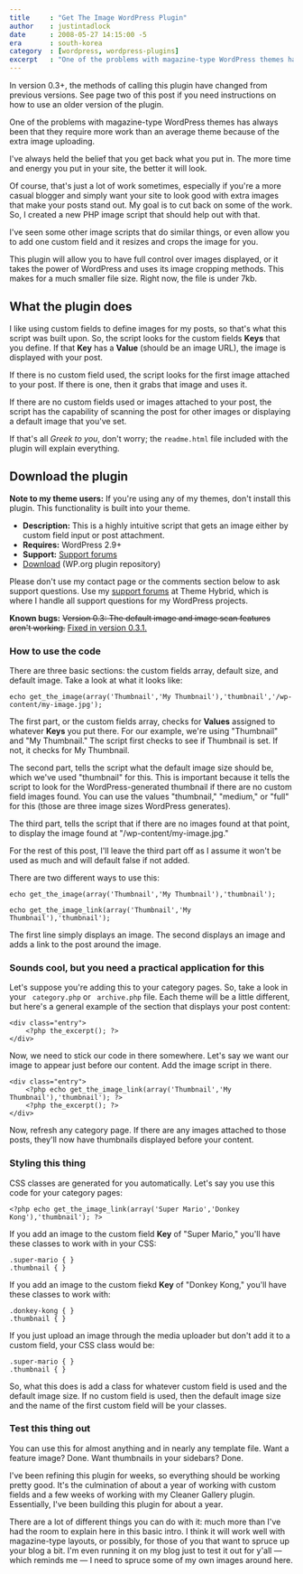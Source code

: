 ```yaml
---
title     : "Get The Image WordPress Plugin"
author    : justintadlock
date      : 2008-05-27 14:15:00 -5
era       : south-korea
category  : [wordpress, wordpress-plugins]
excerpt   : "One of the problems with magazine-type WordPress themes has always been that they require more work than an average theme because of the extra image uploading."
---
```


<p class="note">In version 0.3+, the methods of calling this plugin have changed from previous versions.  See page two of this post if you need instructions on how to use an older version of the plugin.</p>

<span class="drop-cap">O</span>ne of the problems with magazine-type WordPress themes has always been that they require more work than an average theme because of the extra image uploading.

I've always held the belief that you get back what you put in.  The more time and energy you put in your site, the better it will look.

Of course, that's just a lot of work sometimes, especially if you're a more casual blogger and simply want your site to look good with extra images that make your posts stand out.  My goal is to cut back on some of the work.  So, I created a new PHP image script that should help out with that.

I've seen some other image scripts that do similar things, or even allow you to add one custom field and it resizes and crops the image for you.

This plugin will allow you to have full control over images displayed, or it takes the power of WordPress and uses its image cropping methods.  This makes for a much smaller file size.  Right now, the file is under 7kb.

<h2>What the plugin does</h2>

I like using custom fields to define images for my posts, so that's what this script was built upon.  So, the script looks for the custom fields <strong>Keys</strong> that you define.  If that <strong>Key</strong> has a <strong> Value</strong> (should be an image URL), the image is displayed with your post.

If there is no custom field used, the script looks for the first image attached to your post.  If there is one, then it grabs that image and uses it.

If there are no custom fields used or images attached to your post, the script has the capability of scanning the post for other images or displaying a default image that you've set.

If that's all <em>Greek to you</em>, don't worry; the <code>readme.html</code> file included with the plugin will explain everything.

<h2>Download the plugin</h2>

<p class="note"><strong>Note to my theme users:</strong> If you're using any of my themes, don't install this plugin.  This functionality is built into your theme.</p>

<ul>
<li><strong>Description:</strong> This is a highly intuitive script that gets an image either by custom field input or post attachment.</li>
<li><strong>Requires:</strong> WordPress 2.9+</li>
<li><strong>Support:</strong> <a href="http://themehybrid.com/support" title="Support forums">Support forums</a></li>
<li><a href="http://wordpress.org/extend/plugins/get-the-image" title="Download the Get the Image plugin from WordPress.org">Download</a> (WP.org plugin repository)</li>
</ul>

<p class="note">Please don't use my contact page or the comments section below to ask support questions.  Use my <a href="http://themehybrid.com/support" title="Theme Hybrid support forums">support forums</a> at Theme Hybrid, which is where I handle all support questions for my WordPress projects.</p>

<strong>Known bugs:</strong>
<del>Version 0.3: The default image and image scan features aren't working.</del> <ins datetime="2009-01-24T11:54:10+00:00">Fixed in version 0.3.1.</ins>

<!--nextpage-->

<h3>How to use the code</h3>

There are three basic sections: the custom fields array, default size, and default image.  Take a look at what it looks like:

<pre><code>echo get_the_image(array('Thumbnail','My Thumbnail'),'thumbnail','/wp-content/my-image.jpg');</code></pre>

The first part, or the custom fields array, checks for <strong> Values</strong> assigned to whatever <strong> Keys</strong> you put there.  For our example, we're using "Thumbnail" and "My Thumbnail."  The script first checks to see if Thumbnail is set.  If not, it checks for My Thumbnail.

The second part, tells the script what the default image size should be, which we've used "thumbnail" for this.  This is important because it tells the script to look for the WordPress-generated thumbnail if there are no custom field images found.  You can use the values "thumbnail," "medium," or "full" for this (those are three image sizes WordPress generates).

The third part, tells the script that if there are no images found at that point, to display the image found at "/wp-content/my-image.jpg."

For the rest of this post, I'll leave the third part off as I assume it won't be used as much and will default false if not added.

There are two different ways to use this:

<pre><code>echo get_the_image(array('Thumbnail','My Thumbnail'),'thumbnail');

echo get_the_image_link(array('Thumbnail','My Thumbnail'),'thumbnail');</code></pre>

The first line simply displays an image.  The second displays an image and adds a link to the post around the image.

<h3>Sounds cool, but you need a practical application for this</h3>

Let's suppose you're adding this to your category pages.  So, take a look in your <code> category.php</code> or <code> archive.php</code> file.  Each theme will be a little different, but here's a general example of the section that displays your post content:

<pre><code>&lt;div class="entry"&gt;
	&lt;?php the_excerpt(); ?&gt;
&lt;/div&gt;</code></pre>

Now, we need to stick our code in there somewhere.  Let's say we want our image to appear just before our content.  Add the image script in there.

<pre><code>&lt;div class="entry"&gt;
	&lt;?php echo get_the_image_link(array('Thumbnail','My Thumbnail'),'thumbnail'); ?&gt;
	&lt;?php the_excerpt(); ?&gt;
&lt;/div&gt;</code></pre>

Now, refresh any category page.  If there are any images attached to those posts, they'll now have thumbnails displayed before your content.

<h3>Styling this thing</h3>

CSS classes are generated for you automatically.  Let's say you use this code for your category pages:

<pre><code>&lt;?php echo get_the_image_link(array('Super Mario','Donkey Kong'),'thumbnail'); ?&gt;</code></pre>

If you add an image to the custom field <strong> Key</strong> of "Super Mario," you'll have these classes to work with in your CSS:

<pre><code>.super-mario { }
.thumbnail { }</code></pre>

If you add an image to the custom fiekd <strong> Key</strong> of "Donkey Kong," you'll have these classes to work with:

<pre><code>.donkey-kong { }
.thumbnail { }</code></pre>

If you just upload an image through the media uploader but don't add it to a custom field, your CSS class would be:

<pre><code>.super-mario { }
.thumbnail { }</code></pre>

So, what this does is add a class for whatever custom field is used and the default image size.  If no custom field is used, then the default image size and the name of the first custom field will be your classes.

<h3>Test this thing out</h3>

You can use this for almost anything and in nearly any template file.  Want a feature image?  Done.  Want thumbnails in your sidebars?  Done.

I've been refining this plugin for weeks, so everything should be working pretty good.  It's the culmination of about a year of working with custom fields and a few weeks of working with my Cleaner Gallery plugin.  Essentially, I've been building this plugin for about a  year.

There are a lot of different things you can do with it: much more than I've had the room to explain here in this basic intro.  I think it will work well with magazine-type layouts, or possibly, for those of you that want to spruce up your blog a bit.  I'm even running it on my blog just to test it out for y'all &mdash; which reminds me &mdash; I need to spruce some of my own images around here.

